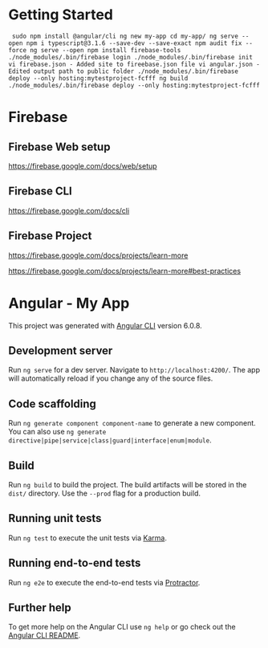 
# Getting Started

` 
sudo npm install @angular/cli
ng new my-app
cd my-app/
ng serve --open
npm i typescript@3.1.6 --save-dev --save-exact
npm audit fix --force
ng serve --open
npm install firebase-tools
./node_modules/.bin/firebase login
./node_modules/.bin/firebase init
vi firebase.json - Added site to fireebase.json file
vi angular.json - Edited output path to public folder
./node_modules/.bin/firebase deploy --only hosting:mytestproject-fcfff
ng build 
./node_modules/.bin/firebase deploy --only hosting:mytestproject-fcfff
`

# Firebase 

## Firebase Web setup

https://firebase.google.com/docs/web/setup

## Firebase CLI

https://firebase.google.com/docs/cli

## Firebase Project

https://firebase.google.com/docs/projects/learn-more

https://firebase.google.com/docs/projects/learn-more#best-practices


# Angular - My App

This project was generated with [Angular CLI](https://github.com/angular/angular-cli) version 6.0.8.

## Development server

Run `ng serve` for a dev server. Navigate to `http://localhost:4200/`. The app will automatically reload if you change any of the source files.

## Code scaffolding

Run `ng generate component component-name` to generate a new component. You can also use `ng generate directive|pipe|service|class|guard|interface|enum|module`.

## Build

Run `ng build` to build the project. The build artifacts will be stored in the `dist/` directory. Use the `--prod` flag for a production build.

## Running unit tests

Run `ng test` to execute the unit tests via [Karma](https://karma-runner.github.io).

## Running end-to-end tests

Run `ng e2e` to execute the end-to-end tests via [Protractor](http://www.protractortest.org/).

## Further help

To get more help on the Angular CLI use `ng help` or go check out the [Angular CLI README](https://github.com/angular/angular-cli/blob/master/README.md).
